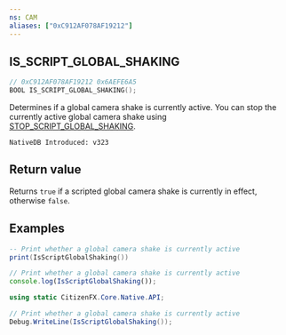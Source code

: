 ```yaml
---
ns: CAM
aliases: ["0xC912AF078AF19212"]
---
```

## IS_SCRIPT_GLOBAL_SHAKING

```c
// 0xC912AF078AF19212 0x6AEFE6A5
BOOL IS_SCRIPT_GLOBAL_SHAKING();
```

Determines if a global camera shake is currently active. You can stop the currently active global camera shake using [STOP_SCRIPT_GLOBAL_SHAKING](#_0x1C9D7949FA533490).

```
NativeDB Introduced: v323
```

## Return value
Returns `true` if a scripted global camera shake is currently in effect, otherwise `false`.

## Examples
```lua
-- Print whether a global camera shake is currently active
print(IsScriptGlobalShaking())
```
```js
// Print whether a global camera shake is currently active
console.log(IsScriptGlobalShaking());
```
```cs
using static CitizenFX.Core.Native.API;

// Print whether a global camera shake is currently active
Debug.WriteLine(IsScriptGlobalShaking());
```
